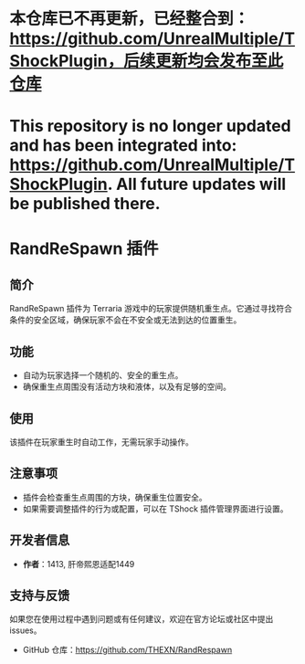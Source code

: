 # 本仓库已不再更新，已经整合到：https://github.com/UnrealMultiple/TShockPlugin，后续更新均会发布至此仓库
# This repository is no longer updated and has been integrated into: https://github.com/UnrealMultiple/TShockPlugin. All future updates will be published there.
# RandReSpawn 插件

## 简介

RandReSpawn 插件为 Terraria 游戏中的玩家提供随机重生点。它通过寻找符合条件的安全区域，确保玩家不会在不安全或无法到达的位置重生。

## 功能

- 自动为玩家选择一个随机的、安全的重生点。
- 确保重生点周围没有活动方块和液体，以及有足够的空间。

## 使用

该插件在玩家重生时自动工作，无需玩家手动操作。

## 注意事项

- 插件会检查重生点周围的方块，确保重生位置安全。
- 如果需要调整插件的行为或配置，可以在 TShock 插件管理界面进行设置。

## 开发者信息

- **作者**：1413, 肝帝熙恩适配1449

## 支持与反馈

如果您在使用过程中遇到问题或有任何建议，欢迎在官方论坛或社区中提出 issues。

- GitHub 仓库：https://github.com/THEXN/RandRespawn
